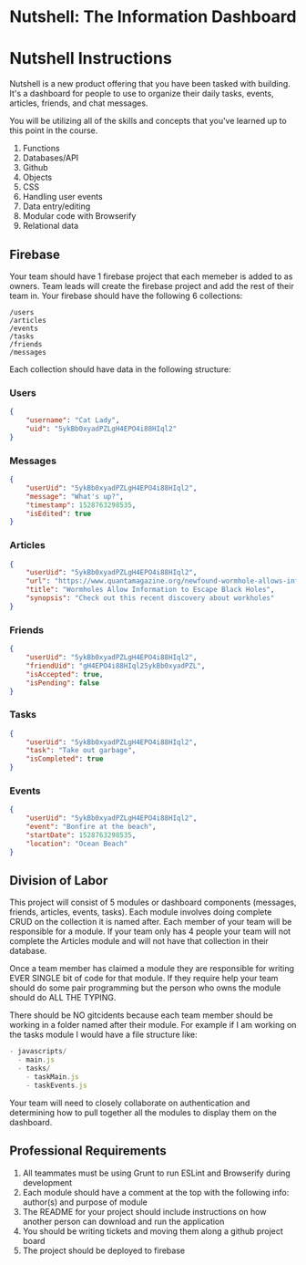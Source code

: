 # Nutshell: The Information Dashboard

# Nutshell Instructions

Nutshell is a new product offering that you have been tasked with building. It's a dashboard for people to use to organize their daily tasks, events, articles, friends, and chat messages.

You will be utilizing all of the skills and concepts that you've learned up to this point in the course.

1. Functions
1. Databases/API
1. Github
1. Objects
1. CSS
1. Handling user events
1. Data entry/editing
1. Modular code with Browserify
1. Relational data

## Firebase
Your team should have 1 firebase project that each memeber is added to as owners.  Team leads will create the firebase project and add the rest of their team in.  Your firebase should have the following 6 collections:
```
/users
/articles
/events
/tasks
/friends
/messages
```

Each collection should have data in the following structure:
### Users

```json
{
    "username": "Cat Lady",
    "uid": "5ykBb0xyadPZLgH4EPO4i88HIql2"
}
```

### Messages

```json
{
    "userUid": "5ykBb0xyadPZLgH4EPO4i88HIql2",
    "message": "What's up?",
    "timestamp": 1528763298535,
    "isEdited": true
}
```

### Articles

```json
{
    "userUid": "5ykBb0xyadPZLgH4EPO4i88HIql2",
    "url": "https://www.quantamagazine.org/newfound-wormhole-allows-information-to-escape-black-holes-20171023/",
    "title": "Wormholes Allow Information to Escape Black Holes",
    "synopsis": "Check out this recent discovery about workholes"
}
```

### Friends

```json
{
    "userUid": "5ykBb0xyadPZLgH4EPO4i88HIql2",
    "friendUid": "gH4EPO4i88HIql25ykBb0xyadPZL",
    "isAccepted": true,
    "isPending": false
}
```

### Tasks

```json
{
    "userUid": "5ykBb0xyadPZLgH4EPO4i88HIql2",
    "task": "Take out garbage",
    "isCompleted": true
}
```

### Events

```json
{
    "userUid": "5ykBb0xyadPZLgH4EPO4i88HIql2",
    "event": "Bonfire at the beach",
    "startDate": 1528763298535,
    "location": "Ocean Beach"
}
```

## Division of Labor
This project will consist of 5 modules or dashboard components (messages, friends, articles, events, tasks).  Each module involves doing complete CRUD on the collection it is named after.  Each member of your team will be responsible for a module.  If your team only has 4 people your team will not complete the Articles module and will not have that collection in their database.

Once a team member has claimed a module they are responsible for writing EVER SINGLE bit of code for that module.  If they require help your team should do some pair programming but the person who owns the module should do ALL THE TYPING.

There should be NO gitcidents because each team member should be working in a folder named after their module.  For example if I am working on the tasks module I would have a file structure like:

```js
- javascripts/
  - main.js
  - tasks/
    - taskMain.js
    - taskEvents.js
```

Your team will need to closely collaborate on authentication and determining how to pull together all the modules to display them on the dashboard.

## Professional Requirements

1. All teammates must be using Grunt to run ESLint and Browserify during development
1. Each module should have a comment at the top with the following info: author(s) and purpose of module
1. The README for your project should include instructions on how another person can download and run the application
1. You should be writing tickets and moving them along a github project board
1. The project should be deployed to firebase
